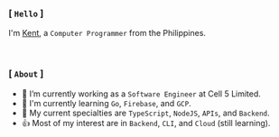 ### [ `Hello` ]

I'm [Kent](https://github.com/kentlouisetonino), a `Computer Programmer` from the Philippines.

<br />

### [ `About` ]

- 🔧 I’m currently working as a `Software Engineer` at Cell 5 Limited.
- 🎯 I'm currently learning `Go`, `Firebase`, and `GCP`.
- 🧠 My current specialties are `TypeScript`, `NodeJS`, `APIs`, and `Backend`.
- 👍 Most of my interest are in `Backend`, `CLI`, and `Cloud` (still learning).
